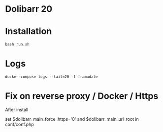 # Dolibarr 20

# Installation

```
bash run.sh
```

# Logs

```
docker-compose logs --tail=20 -f framadate
```

# Fix on reverse proxy / Docker / Https

After install

set $dolibarr_main_force_https='0' and $dolibarr_main_url_root in conf/conf.php 
